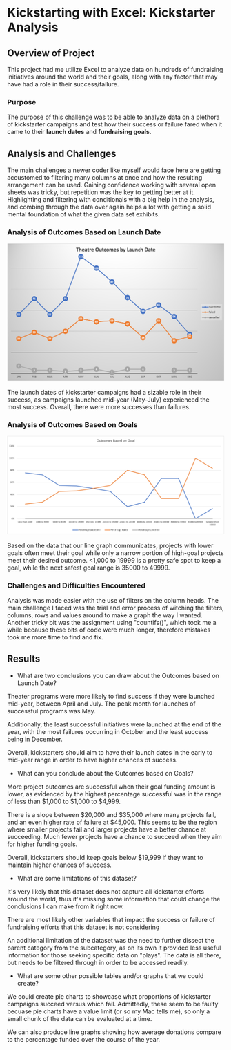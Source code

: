 # Kickstarting with Excel: Kickstarter Analysis

## Overview of Project

This project had me utilize Excel to analyze data on hundreds of fundraising initiatives around the world and their goals, along with any factor that may have had a role in their success/failure. 


### Purpose

The purpose of this challenge was to be able to analyze data on a plethora of kickstarter campaigns and test how their success or failure fared when it came to their **launch dates** and **fundraising goals**. 


## Analysis and Challenges

The main challenges a newer coder like myself would face here are getting accustomed to filtering many columns at once and how the resulting arrangement can be used. Gaining confidence working with several open sheets was tricky, but repetition was the key to getting better at it. Highlighting and filtering with conditionals with a big help in the analysis, and combing through the data over again helps a lot with getting a solid mental foundation of what the given data set exhibits. 

### Analysis of Outcomes Based on Launch Date
![Outcomes Based on Launch Date Graph](https://github.com/mtryergreen/kickstarter_analysis/blob/8df4c35472aac27a28fd7e634502190fa8114090/Theatre%20Outcomes%20by%20Launch%20Date.png)

The launch dates of kickstarter campaigns had a sizable role in their success, as campaigns launched mid-year (May-July) experienced the most success. Overall, there were more successes than failures. 
	

### Analysis of Outcomes Based on Goals
![See chart of Outcomes Based on Goals](https://github.com/mtryergreen/kickstarter_analysis/blob/main/Outcomes_vs_Goals.png)

Based on the data that our line graph communicates, projects with lower goals often meet their goal while only a narrow portion of high-goal projects meet their desired outcome. <1,000 to 19999 is a pretty safe spot to keep a goal, while the next safest goal range is 35000 to 49999. 

### Challenges and Difficulties Encountered

Analysis was made easier with the use of filters on the column heads. The main challenge I faced was the trial and error process of witching the filters, columns, rows and values around to make a graph the way I wanted. Another tricky bit was the assignment using "countifs()", which took me a while because these bits of code were much longer, therefore mistakes took me more time to find and fix.


## Results

- What are two conclusions you can draw about the Outcomes based on Launch Date?

Theater programs were more likely to find success if they were launched mid-year, between April and July. The peak month for launches of successful programs was May. 

Additionally, the least successful initiatives were launched at the end of the year, with the most failures occurring in October and the least success being in December. 

Overall, kickstarters should aim to have their launch dates in the early to mid-year range in order to have higher chances of success. 

- What can you conclude about the Outcomes based on Goals?

More project outcomes are successful when their goal funding amount is lower, as evidenced by the highest percentage successful was in the range of less than $1,000 to $1,000 to $4,999. 

There is a slope between $20,000 and $35,000 where many projects fail, and an even higher rate of failure at $45,000. This seems to be the region where smaller projects fail and larger projects have a better chance at succeeding. Much fewer projects have a chance to succeed when they aim for higher funding goals. 

Overall, kickstarters should keep goals below $19,999 if they want to maintain higher chances of success.  


- What are some limitations of this dataset?

It's very likely that this dataset does not capture all kickstarter efforts around the world, thus it's missing some information that could change the conclusions I can make from it right now. 

There are most likely other variables that impact the success or failure of fundraising efforts that this dataset is not considering

An additional limitation of the dataset was the need to further dissect the parent category from the subcategory, as on its own it provided less useful information for those seeking specific data on "plays". The data is all there, but needs to be filtered through in order to be accessed readily. 

- What are some other possible tables and/or graphs that we could create?

We could create pie charts to showcase what proportions of kickstarter campaigns succeed versus which fail. Admittedly, these seem to be faulty becuase pie charts have a value limit (or so my Mac tells me), so only a small chunk of the data can be evaluated at a time. 

We can also produce line graphs showing how average donations compare to the percentage funded over the course of the year. 
